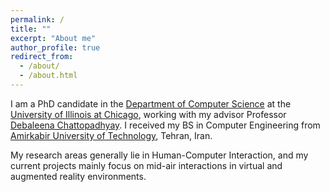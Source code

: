 ```yaml
---
permalink: /
title: ""
excerpt: "About me"
author_profile: true
redirect_from:
  - /about/
  - /about.html
---
```


I am a PhD candidate in the [Department of Computer Science](https://cs.uic.edu/) at the [University of Illinois at Chicago](https://www.uic.edu/), working with my advisor Professor [Debaleena Chattopadhyay](http://debaleena.com/). I received my BS in Computer Engineering from [Amirkabir University of Technology](https://aut.ac.ir/en/), Tehran, Iran.


My research areas generally lie in Human-Computer Interaction, and my current projects mainly focus on mid-air interactions in virtual and augmented reality environments.
